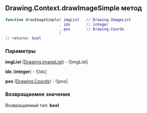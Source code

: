 ## Drawing.Context.drawImageSimple метод


```lua
function drawImageSimple( imgList   // Drawing.ImageList
                        , idx       // integer
                        , pos       // Drawing.Coords
                        )
// returns: bool
```


### Параметры

**imgList** ([Drawing.ImageList](../../Drawing/ImageList.md)) - ![imgList]

**idx** (**integer**) - ![idx]

**pos** ([Drawing.Coords](../../Drawing/Coords.md)) - ![pos]

### Возвращаемое значение

Возвращаемый тип: **bool**

